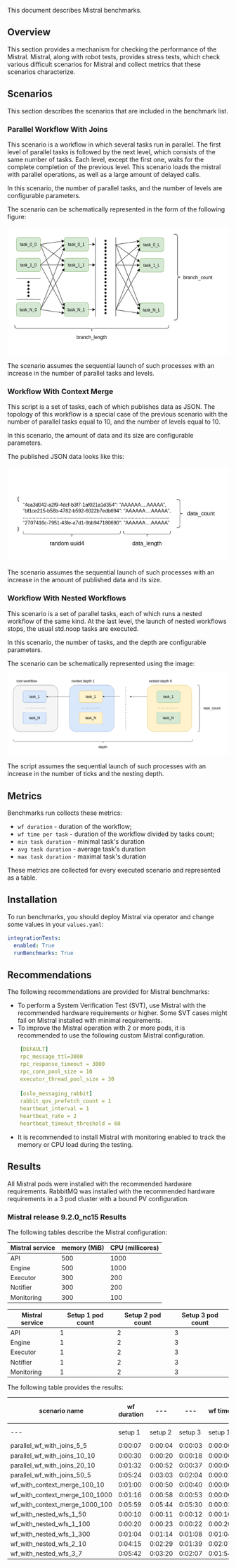 This document describes Mistral benchmarks.

## Overview

This section provides a mechanism for checking the performance of the Mistral.
Mistral, along with robot tests, provides stress tests, which check various difficult scenarios for Mistral and collect metrics that these scenarios characterize.

## Scenarios

This section describes the scenarios that are included in the benchmark list.

### Parallel Workflow With Joins

This scenario is a workflow in which several tasks run in parallel.
The first level of parallel tasks is followed by the next level, 
which consists of the same number of tasks. Each level, except the first one, 
waits for the complete completion of the previous level. 
This scenario loads the mistral with parallel operations, 
as well as a large amount of delayed calls.

In this scenario, the number of parallel tasks, 
and the number of levels are configurable parameters.

The scenario can be schematically represented in the form of the following figure:

![Parallel Workflow With Joins](/custom_doc/img/benchmark_parallel_tasks_with_joins.png)

The scenario assumes the sequential launch of such processes 
with an increase in the number of parallel tasks and levels.

### Workflow With Context Merge

This script is a set of tasks, each of which publishes data as JSON.
The topology of this workflow is a special case of the previous scenario 
with the number of parallel tasks equal to 10, and the number of levels equal to 10.

In this scenario, the amount of data and its size are configurable parameters.

The published JSON data looks like this:

![Workflow With Context Merge](/custom_doc/img/benchmark_wf_with_context_merge.png)

The scenario assumes the sequential launch of such processes 
with an increase in the amount of published data and its size.

### Workflow With Nested Workflows

This scenario is a set of parallel tasks, each of which runs a nested 
workflow of the same kind. At the last level, the launch of nested workflows stops,
the usual std.noop tasks are executed.

In this scenario, the number of tasks, and the depth are configurable parameters.

The scenario can be schematically represented using the image:

![Workflow With Nested Workflows](/custom_doc/img/benchmark_wf_with_nested_wfs.png)

The script assumes the sequential launch of such processes 
with an increase in the number of ticks and the nesting depth.

## Metrics

Benchmarks run collects these metrics:

* `wf duration` - duration of the workflow;
* `wf time per task` - duration of the workflow divided by tasks count;
* `min task duration` - minimal task's duration
* `avg task duration` - average task's duration
* `max task duration` - maximal task's duration

These metrics are collected for every executed scenario and represented as 
a table.

## Installation

To run benchmarks, you should deploy Mistral via operator and change some values
in your `values.yaml`:

```yaml
integrationTests:
  enabled: True
  runBenchmarks: True
```

## Recommendations

The following recommendations are provided for Mistral benchmarks:

* To perform a System Verification Test (SVT), use Mistral with the recommended hardware requirements or higher. Some SVT cases might fail on Mistral installed with minimal requirements.
* To improve the Mistral operation with 2 or more pods, it is recommended to use the following custom Mistral configuration.

```yaml
    [DEFAULT]
    rpc_message_ttl=3000
    rpc_response_timeout = 3000
    rpc_conn_pool_size = 10
    executor_thread_pool_size = 30
    
    [oslo_messaging_rabbit]
    rabbit_qos_prefetch_count = 1
    heartbeat_interval = 1
    heartbeat_rate = 2
    heartbeat_timeout_threshold = 60
```

* It is recommended to install Mistral with monitoring enabled to track the memory or CPU load during the testing.

## Results

All Mistral pods were installed with the recommended hardware requirements. RabbitMQ was installed with the recommended hardware requirements in a 3 pod cluster with a bound PV configuration.

### Mistral release 9.2.0_nc15 Results

The following tables describe the Mistral configuration:

|Mistral service|memory (MiB)|CPU (millicores)|
|---|---|---|
|API|500|1000|
|Engine|500|1000|
|Executor|300|200|
|Notifier|300|200|
|Monitoring|300|100|

|Mistral service|Setup 1 pod count|Setup 2 pod count|Setup 3 pod count|
|---|---|---|---|
|API|1|2|3|
|Engine|1|2|3|
|Executor|1|2|3|
|Notifier|1|2|3|
|Monitoring|1|2|3|

The following table provides the results:

| scenario name                  | wf duration   |---|---| wf time per task   |---|---|   min task duration |---|---|   avg task duration |---|---|   max task duration |---|---|
|---|---|---|---|---|---|---|---|---|---|---|---|---|---|---|---|
|---|setup 1|setup 2|setup 3|setup 1|setup 2|setup 3|setup 1|setup 2|setup 3|setup 1|setup 2|setup 3|setup 1|setup 2|setup 3|
| parallel_wf_with_joins_5_5     | 0:00:07       |0:00:04   |0:00:03| 0:00:00.280000     |0:00:00.200000  |0:00:00.120000|                   0 |0|0|               0     |0   |0|                   0 |0|0|
| parallel_wf_with_joins_10_10   | 0:00:30       |0:00:20   |0:00:18| 0:00:00.300000     |0:00:00.200000  |0:00:00.180000|                   0 |0|0|               0.02  |0.07|0.03|                   1 |1|1|
| parallel_wf_with_joins_20_10   | 0:01:32       |0:00:52   |0:00:37| 0:00:00.460000     |0:00:00.260000  |0:00:00.185000|                   0 |0|0|               0.015 |0.05|0.03|                   1 |1|1|
| parallel_wf_with_joins_50_5    | 0:05:24       |0:03:03   |0:02:04| 0:00:01.296000     |0:00:00.732000  |0:00:00.496000|                   0 |0|0|               0.068 |0.048|0.072|                   1 |1|1|
| wf_with_context_merge_100_10   | 0:01:00       |0:00:50   |0:00:40| 0:00:00.600000     |0:00:00.500000  |0:00:00.400000|                   0 |0|0|               0.27  |0.31|0.29|                   1 |1|1|
| wf_with_context_merge_100_1000 | 0:01:16       |0:00:58   |0:00:53| 0:00:00.760000     |0:00:00.580000  |0:00:00.530000|                   0 |0|0|               0.33  |0.41|0.36|                   1 |1|1|
| wf_with_context_merge_1000_100 | 0:05:59       |0:05:44   |0:05:30| 0:00:03.590000     |0:00:03.440000  |0:00:03.300000|                   0 |0|0|               2.5   |2.57|2.52|                   5 |6|5|
| wf_with_nested_wfs_1_50        | 0:00:10       |0:00:11   |0:00:12| 0:00:10            |0:00:11         |0:00:12|                  10 |11|12|              10    |11|12|                  10 |11|12|
| wf_with_nested_wfs_1_100       | 0:00:20       |0:00:23   |0:00:22| 0:00:20            |0:00:23         |0:00:22|                  20 |23|22|              20    |23|22|                  20 |23|22|
| wf_with_nested_wfs_1_300       | 0:01:04       |0:01:14   |0:01:08| 0:01:04            |0:01:14         |0:01:08|                  64 |74|68|              64    |74|68|                  64 |74|68|
| wf_with_nested_wfs_2_10        | 0:04:15       |0:02:29   |0:01:39| 0:02:07.500000     |0:01:14.500000  |0:00:49.500000|                 255 |148|98|             255     |148.5|98.5|                 255 |149|99|
| wf_with_nested_wfs_3_7         | 0:05:42       |0:03:20   |0:02:07| 0:01:54            |0:01:06.666667  |0:00:42.333333|                 340 |200|126|             340.333 |200|126|                 341 |200|126|
